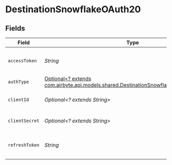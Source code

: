 # DestinationSnowflakeOAuth20


## Fields

| Field                                                                                                                                               | Type                                                                                                                                                | Required                                                                                                                                            | Description                                                                                                                                         |
| --------------------------------------------------------------------------------------------------------------------------------------------------- | --------------------------------------------------------------------------------------------------------------------------------------------------- | --------------------------------------------------------------------------------------------------------------------------------------------------- | --------------------------------------------------------------------------------------------------------------------------------------------------- |
| `accessToken`                                                                                                                                       | *String*                                                                                                                                            | :heavy_check_mark:                                                                                                                                  | Enter you application's Access Token                                                                                                                |
| `authType`                                                                                                                                          | [Optional<? extends com.airbyte.api.models.shared.DestinationSnowflakeSchemasAuthType>](../../models/shared/DestinationSnowflakeSchemasAuthType.md) | :heavy_minus_sign:                                                                                                                                  | N/A                                                                                                                                                 |
| `clientId`                                                                                                                                          | *Optional<? extends String>*                                                                                                                        | :heavy_minus_sign:                                                                                                                                  | Enter your application's Client ID                                                                                                                  |
| `clientSecret`                                                                                                                                      | *Optional<? extends String>*                                                                                                                        | :heavy_minus_sign:                                                                                                                                  | Enter your application's Client secret                                                                                                              |
| `refreshToken`                                                                                                                                      | *String*                                                                                                                                            | :heavy_check_mark:                                                                                                                                  | Enter your application's Refresh Token                                                                                                              |